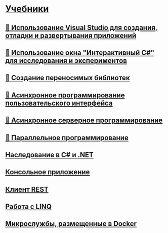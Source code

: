 # [Учебники](index.md)
## [🔧 Использование Visual Studio для создания, отладки и развертывания приложений](create-debug-deploy.md)
## [🔧 Использование окна "Интерактивный C#" для исследования и экспериментов](exploring-with-csharp-interactive.md)
## [🔧 Создание переносимых библиотек](creating-portable-libraries.md)
## [🔧 Асинхронное программирование пользовательского интерфейса](asynchronous-ui-programming.md)
## [🔧 Асинхронное серверное программирование](asynchronous-server-programming.md)
## [🔧 Параллельное программирование](concurrent-programming.md)
## [Наследование в C# и .NET](inheritance.md)
## [Консольное приложение](console-teleprompter.md)
## [Клиент REST](console-webapiclient.md)
## [Работа с LINQ](working-with-linq.md)
## [Микрослужбы, размещенные в Docker](microservices.md)
   